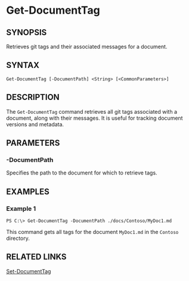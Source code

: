 # Get-DocumentTag

## SYNOPSIS
Retrieves git tags and their associated messages for a document.

## SYNTAX

```
Get-DocumentTag [-DocumentPath] <String> [<CommonParameters>]
```

## DESCRIPTION
The `Get-DocumentTag` command retrieves all git tags associated with a document, along with their messages. It is useful for tracking document versions and metadata.

## PARAMETERS

### -DocumentPath
Specifies the path to the document for which to retrieve tags.

## EXAMPLES

### Example 1
```
PS C:\> Get-DocumentTag -DocumentPath ./docs/Contoso/MyDoc1.md
```
This command gets all tags for the document `MyDoc1.md` in the `Contoso` directory.

## RELATED LINKS
[Set-DocumentTag](Set-DocumentTag.md)
